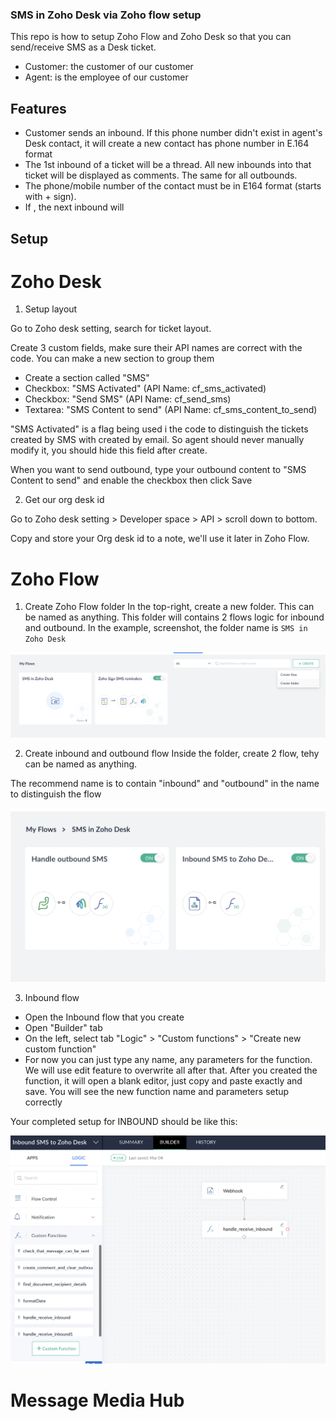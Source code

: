 ### SMS in Zoho Desk via Zoho flow setup

This repo is how to setup Zoho Flow and Zoho Desk so that you can send/receive SMS as a Desk ticket.

- Customer: the customer of our customer
- Agent: is the employee of our customer

## Features

- Customer sends an inbound. If this phone number didn't exist in agent's Desk contact, it will create a new contact has phone number in E.164 format
- The 1st inbound of a ticket will be a thread. All new inbounds into that ticket will be displayed as comments. The same for all outbounds.
- The phone/mobile number of the contact must be in E164 format (starts with + sign).
- If , the next inbound will

## Setup

# Zoho Desk

1. Setup layout

Go to Zoho desk setting, search for ticket layout.

Create 3 custom fields, make sure their API names are correct with the code. You can make a new section to group them

- Create a section called "SMS"
- Checkbox: "SMS Activated" (API Name: cf_sms_activated)
- Checkbox: "Send SMS" (API Name: cf_send_sms)
- Textarea: "SMS Content to send" (API Name: cf_sms_content_to_send)

"SMS Activated" is a flag being used i the code to distinguish the tickets created by SMS with created by email. So agent should never manually modify it, you should hide this field after create.

When you want to send outbound, type your outbound content to "SMS Content to send" and enable the checkbox then click Save

2. Get our org desk id

Go to Zoho desk setting > Developer space > API > scroll down to bottom.

Copy and store your Org desk id to a note, we'll use it later in Zoho Flow.

# Zoho Flow

1. Create Zoho Flow folder
   In the top-right, create a new folder. This can be named as anything.
   This folder will contains 2 flows logic for inbound and outbound.
   In the example, screenshot, the folder name is `SMS in Zoho Desk`

![zohoFlowFolder png](assets/zoho-flow-folder.png 'Create Zoho Flow folder')

2. Create inbound and outbound flow
   Inside the folder, create 2 flow, tehy can be named as anything.

The recommend name is to contain "inbound" and "outbound" in the name to distinguish the flow

![zohoFlow png](assets/zoho-flow.png 'Create inbound and outbound Flow')

3. Inbound flow

- Open the Inbound flow that you create
- Open "Builder" tab
- On the left, select tab "Logic" > "Custom functions" > "Create new custom function"
- For now you can just type any name, any parameters for the function. We will use edit feature to overwrite all after that.
  After you created the function, it will open a blank editor, just copy and paste exactly and save. You will see the new function name and parameters setup correctly

Your completed setup for INBOUND should be like this:

![inboundSetup png](assets/inbound-setup.png 'Completed setup for inbound flow')

# Message Media Hub
